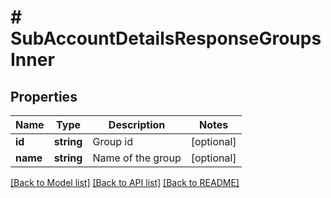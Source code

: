 # # SubAccountDetailsResponseGroupsInner

## Properties

Name | Type | Description | Notes
------------ | ------------- | ------------- | -------------
**id** | **string** | Group id | [optional]
**name** | **string** | Name of the group | [optional]

[[Back to Model list]](../../README.md#models) [[Back to API list]](../../README.md#endpoints) [[Back to README]](../../README.md)
